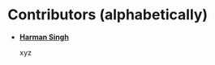 # Contributors (alphabetically)

<ul dir="auto">
<li>
<p dir="auto"><strong><a href="https://github.com/harmansingh1412">Harman Singh</a></strong></p>
<p dir="auto">xyz</p>
</li>

</ul>
